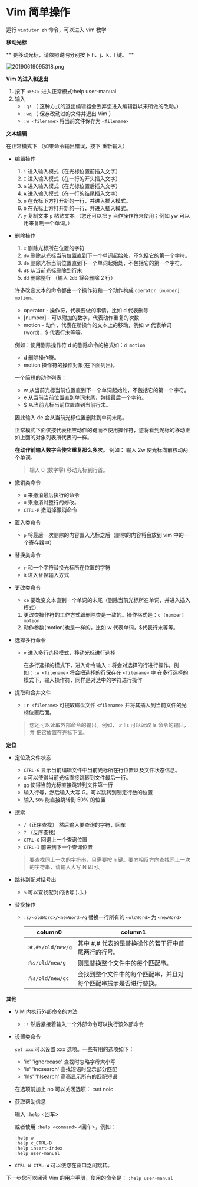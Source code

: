 # Vim 简单操作

运行 `vimtutor zh` 命令，可以进入 vim 教学

**移动光标**

** 要移动光标，请依照说明分别按下 h、j、k、l 键。 **

![20190619095318.png](http://resources.ffstone.top/resource/image/20190619095318.png)

**Vim 的进入和退出**

1. 按下 `<ESC>` 进入正常模式:help user-manual
2. 输入
    - `:q!` （ 这种方式的退出编辑器会丢弃您进入编辑器以来所做的改动。）
    - `:wq` （ 保存改动过的文件并退出 Vim ）
    - `:w <filename>` 将当前文件保存为 `<filename>`

**文本编辑**

在正常模式下 （如果命令输出错误，按下 <ESC> 重新输入）

-   编辑操作

    1. `i` 进入输入模式（在光标位置前插入文字）
    2. `I` 进入输入模式（在一行的开头插入文字）
    3. `a` 进入输入模式（在光标位置后插入文字）
    4. `A` 进入输入模式（在一行的结尾插入文字）
    5. `o` 在光标下方打开新的一行，并进入插入模式。
    6. `O` 在光标上方打开新的一行，并进入插入模式。
    7. `y` 复制文本 `p` 粘贴文本 （您还可以把 y 当作操作符来使用；例如 yw 可以用来复制一个单词。）

-   删除操作

    1. `x` 删除光标所在位置的字符
    2. `dw` 删除从光标当前位置直到下一个单词起始处，不包括它的第一个字符。
    3. `de` 删除光标当前位置直到下一个单词起始处，不包括它的第一个字符。
    4. `d$` 从当前光标删除到行末
    5. `dd` 删除整行 （输入 `2dd` 将会删除 2 行）

    许多改变文本的命令都由一个操作符和一个动作构成 `operator [number] motion`。

    -   operator - 操作符，代表要做的事情，比如 d 代表删除
    -   [number] - 可以附加的数字，代表动作重复的次数
    -   motion - 动作，代表在所操作的文本上的移动，例如 w 代表单词(word)，\$ 代表行末等等。

    例如：使用删除操作符 d 的删除命令的格式如：`d motion`

    -   d 删除操作符。
    -   motion 操作符的操作对象(在下面列出)。

    一个简短的动作列表：

    -   w 从当前光标当前位置直到下一个单词起始处，不包括它的第一个字符。
    -   e 从当前当前位置直到单词末尾，包括最后一个字符。
    -   \$ 从当前光标当前位置直到当前行末。

    因此输入 de 会从当前光标位置删除到单词末尾。

    正常模式下面仅按代表相应动作的键而不使用操作符，您将看到光标的移动正如上面的对象列表所代表的一样。

    **在动作前输入数字会使它重复那么多次。** 例如： 输入 2w 使光标向前移动两个单词。

    > 输入 0 (数字零) 移动光标到行首。

-   撤销类命令

    -   `u` 来撤消最后执行的命令
    -   `U` 来撤消对整行的修改。
    -   `CTRL-R` 撤消掉撤消命令

-   置入类命令

    -   `p` 将最后一次删除的内容置入光标之后（删除的内容将会放到 vim 中的一个寄存器中）

-   替换类命令

    -   `r` 和一个字符替换光标所在位置的字符
    -   `R` 进入替换输入方式

-   更改类命令

    -   `ce` 要改变文本直到一个单词的末尾（删除当前光标所在单词，并进入插入模式）

    1. 更改类操作符的工作方式跟删除类是一致的。操作格式是：`c [number] motion`
    2. 动作参数(motion)也是一样的，比如 w 代表单词，\$代表行末等等。

-   选择多行命令

    -   `v` 进入多行选择模式，移动光标进行选择

        在多行选择的模式下，进入命令输入 `:` 将会对选择的行进行操作。例如：`:w <filename>` 将会把选择的行保存在 `<filename>` 中
        在多行选择的模式下，输入操作符，同样是对选中的字符进行操作

-   提取和合并文件

    -   `:r <filename>` 可提取磁盘文件 `<filename>` 并将其插入到当前文件的光标位置后面。

    > 您还可以读取外部命令的输出。例如， :r !ls 可以读取 ls 命令的输出，并 把它放置在光标下面。

**定位**

-   定位及文件状态

    -   `CTRL-G` 显示当前编辑文件中当前光标所在行位置以及文件状态信息。
    -   `G` 可以使得当前光标直接跳转到文件最后一行。
    -   `gg` 使得当前光标直接跳转到文件第一行
    -   输入行号，然后输入大写 G。可以跳转到制定行数的位置
    -   输入 `50%` 能直接跳转到 50% 的位置

-   搜索

    -   `/`（正序查找） 然后输入要查询的字符，回车
    -   `?` （反序查找）
    -   `CTRL-O` 回退上一个查询位置
    -   `CTRL-I` 前进到下一个查询位置

    > 要查找同上一次的字符串，只需要按 n 键。要向相反方向查找同上一次的字符串，请输入大写 N 即可。

-   跳转到配对括号出

    -   `%` 可以查找配对的括号 )、]、}

-   替换操作

    -   `:s/<oldWord>/<newWord>/g` 替换一行所有的 `<oldWord>` 为 `<newWord>`

        | column0           | column1                                                          |
        | ----------------- | ---------------------------------------------------------------- |
        | `:#,#s/old/new/g` | 其中 #,# 代表的是替换操作的若干行中首尾两行的行号。              |
        | `:%s/old/new/g`   | 则是替换整个文件中的每个匹配串。                                 |
        | `:%s/old/new/gc`  | 会找到整个文件中的每个匹配串，并且对每个匹配串提示是否进行替换。 |

**其他**

-   VIM 内执行外部命令的方法

    -   `:!` 然后紧接着输入一个外部命令可以执行该外部命令

-   设置类命令

    `set xxx` 可以设置 xxx 选项。一些有用的选项如下：

    -   'ic' 'ignorecase' 查找时忽略字母大小写
    -   'is' 'incsearch' 查找短语时显示部分匹配
    -   'hls' 'hlsearch' 高亮显示所有的匹配短语

    在选项前加上 no 可以关闭选项： :set noic

-   获取帮助信息

    输入 `:help` <回车>

    或者使用 `:help <command>` <回车>，例如：

    ```shell
    :help w
    :help c_CTRL-D
    :help insert-index
    :help user-manual
    ```

-   `CTRL-W CTRL-W` 可以使您在窗口之间跳转。

下一步您可以阅读 Vim 的用户手册，使用的命令是： `:help user-manual`
